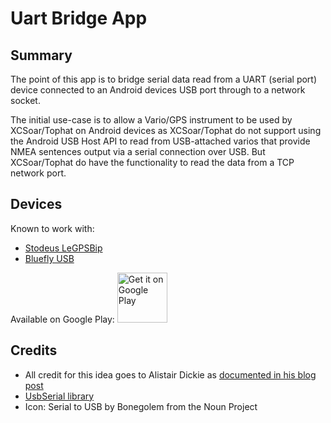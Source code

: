 # Uart Bridge App

## Summary

The point of this app is to bridge serial data read from a UART (serial port) device connected to an
Android devices USB port through to a network socket.

The initial use-case is to allow a Vario/GPS instrument to be used by XCSoar/Tophat on Android 
devices as XCSoar/Tophat do not support using the Android USB Host API to read from USB-attached 
varios that provide NMEA sentences output via a serial connection over USB. But XCSoar/Tophat do 
have the functionality to read the data from a TCP network port.


## Devices

Known to work with:

* [Stodeus LeGPSBip](www.lebipbip.com/en/legpsbip-solar-vocal-gps-alti-vario)
* [Bluefly USB](http://blueflyvario.blogspot.com.au/2016/08/new-bluefly-usb-models-released.html)


Available on Google Play: <a href='https://play.google.com/store/apps/details?id=com.manichord.uartbridge&hl=en&pcampaignid=MKT-Other-global-all-co-prtnr-py-PartBadge-Mar2515-1'><img height="80" alt='Get it on Google Play' src='https://play.google.com/intl/en_us/badges/images/generic/en_badge_web_generic.png'/></a>


## Credits

* All credit for this idea goes to Alistair Dickie as 
[documented in his blog post](http://blueflyvario.blogspot.com.au/2016/04/blueflyvariottlgps-over-usb-on-android.html)
* [UsbSerial library](https://github.com/felHR85/UsbSerial)
* Icon: Serial to USB by Bonegolem from the Noun Project

